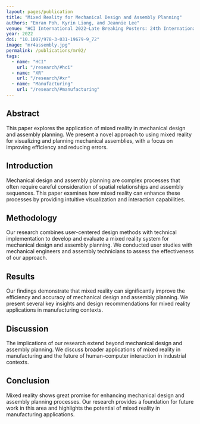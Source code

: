 ```yaml
---
layout: pages/publication
title: "Mixed Reality for Mechanical Design and Assembly Planning"
authors: "Emran Poh, Kyrin Liong, and Jeannie Lee"
venue: "HCI International 2022–Late Breaking Posters: 24th International Conference on Human-Computer Interaction"
year: 2022
doi: "10.1007/978-3-031-19679-9_72"
image: "mr4assembly.jpg"
permalink: /publications/mr02/
tags:
  - name: "HCI"
    url: "/research/#hci"
  - name: "XR"
    url: "/research/#xr"
  - name: "Manufacturing"
    url: "/research/#manufacturing"
---
```


## Abstract

This paper explores the application of mixed reality in mechanical design and assembly planning. We present a novel approach to using mixed reality for visualizing and planning mechanical assemblies, with a focus on improving efficiency and reducing errors.

## Introduction

Mechanical design and assembly planning are complex processes that often require careful consideration of spatial relationships and assembly sequences. This paper examines how mixed reality can enhance these processes by providing intuitive visualization and interaction capabilities.

## Methodology

Our research combines user-centered design methods with technical implementation to develop and evaluate a mixed reality system for mechanical design and assembly planning. We conducted user studies with mechanical engineers and assembly technicians to assess the effectiveness of our approach.

## Results

Our findings demonstrate that mixed reality can significantly improve the efficiency and accuracy of mechanical design and assembly planning. We present several key insights and design recommendations for mixed reality applications in manufacturing contexts.

## Discussion

The implications of our research extend beyond mechanical design and assembly planning. We discuss broader applications of mixed reality in manufacturing and the future of human-computer interaction in industrial contexts.

## Conclusion

Mixed reality shows great promise for enhancing mechanical design and assembly planning processes. Our research provides a foundation for future work in this area and highlights the potential of mixed reality in manufacturing applications. 